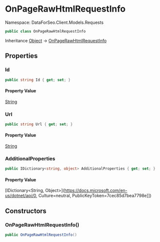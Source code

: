 # OnPageRawHtmlRequestInfo

Namespace: DataForSeo.Client.Models.Requests

```csharp
public class OnPageRawHtmlRequestInfo
```

Inheritance [Object](https://docs.microsoft.com/en-us/dotnet/api/Object) → [OnPageRawHtmlRequestInfo](./OnPageRawHtmlRequestInfo.md)

## Properties

### **Id**

```csharp
public string Id { get; set; }
```

#### Property Value

[String](https://docs.microsoft.com/en-us/dotnet/api/String)<br>

### **Url**

```csharp
public string Url { get; set; }
```

#### Property Value

[String](https://docs.microsoft.com/en-us/dotnet/api/String)<br>

### **AdditionalProperties**

```csharp
public IDictionary<string, object> AdditionalProperties { get; set; }
```

#### Property Value

[IDictionary&lt;String, Object&gt;](https://docs.microsoft.com/en-us/dotnet/api/0, Culture=neutral, PublicKeyToken=7cec85d7bea7798e]])<br>

## Constructors

### **OnPageRawHtmlRequestInfo()**

```csharp
public OnPageRawHtmlRequestInfo()
```
